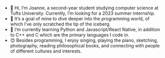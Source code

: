 - 👋 Hi, I’m Joanne, a second-year student studying computer science at Tufts University. Currently, I’m looking for a 2023 summer internship.
- 👀 It’s a goal of mine to dive deeper into the programming world, of which I’ve only scratched the tip of the iceberg.
- 🌱 I’m currently learning Python and Javascript/React Native, in addition to C++ and C which are the primary languages I code in.
- 😊 Besides programming, I enjoy singing, playing the piano, sketching, photography, reading philosophical books, and connecting with people of different cultures and interests.


<!---
joannefan/joannefan is a ✨ special ✨ repository because its `README.md` (this file) appears on your GitHub profile.
You can click the Preview link to take a look at your changes.
--->
